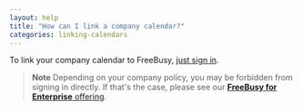 ```yaml
---
layout: help
title: "How can I link a company calendar?"
categories: linking-calendars
---
```


To link your company calendar to FreeBusy, [just sign in](https://freebusy.io/connect).

> **Note**
> Depending on your company policy, you may be forbidden from signing in directly.
> If that's the case, please see our [**FreeBusy for Enterprise** offering](https://freebusy.io/enterprise).